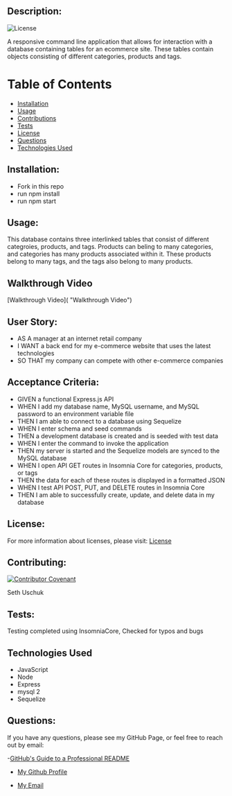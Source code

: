 ## Description:

![License](https://img.shields.io/badge/License-MIT-blue.svg "License Badge")

A responsive command line application that allows for interaction with a database containing tables for an ecommerce site. These tables contain objects consisting of different categories, products and tags.


# Table of Contents 

- [Installation](#installation)
- [Usage](#usage)
- [Contributions](#contributions)
- [Tests](#tests)
- [License](#license)
- [Questions](#questions)
- [Technologies Used](#languages)

## Installation:

* Fork in this repo
* run npm install
* run npm start

## Usage:

This database contains three interlinked tables that consist of different categroies, products, and tags. Products can beling to many categories, and categories has many products associated within it. These products belong to many tags, and the tags also belong to many products. 

## Walkthrough Video

[Walkthrough Video]( "Walkthrough Video")

## User Story:
* AS A manager at an internet retail company
* I WANT a back end for my e-commerce website that uses the latest technologies
* SO THAT my company can compete with other e-commerce companies


## Acceptance Criteria:
* GIVEN a functional Express.js API
* WHEN I add my database name, MySQL username, and MySQL password to an environment variable file
* THEN I am able to connect to a database using Sequelize
* WHEN I enter schema and seed commands
* THEN a development database is created and is seeded with test data
* WHEN I enter the command to invoke the application
* THEN my server is started and the Sequelize models are synced to the MySQL database
* WHEN I open API GET routes in Insomnia Core for categories, products, or tags
* THEN the data for each of these routes is displayed in a formatted JSON
* WHEN I test API POST, PUT, and DELETE routes in Insomnia Core
* THEN I am able to successfully create, update, and delete data in my database


## License:
For more information about licenses, please visit:
[License](https://opensource.org/licenses/MIT)



## Contributing:

[![Contributor Covenant](https://img.shields.io/badge/Contributor%20Covenant-v2.0%20adopted-ff69b4.svg)](CODE_OF_CONDUCT.md)

Seth Uschuk


## Tests:

Testing completed using InsomniaCore, Checked for typos and bugs


## Technologies Used

* JavaScript
* Node
* Express
* mysql 2
* Sequelize


## Questions:


If you have any questions, please see my GitHub Page, or feel free to reach out by email:

-[GitHub's Guide to a Professional README](https://github.com/coding-boot-camp/potential-enigma/blob/master/readme-guide.md)


- [My Github Profile](https://github.com/suschuk24)


- [My Email](test@gmail.com)

  